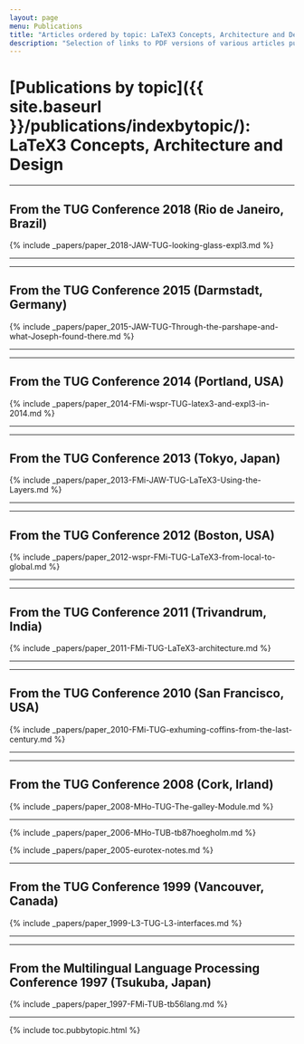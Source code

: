 ```yaml
---
layout: page
menu: Publications
title: "Articles ordered by topic: LaTeX3 Concepts, Architecture and Design"
description: "Selection of links to PDF versions of various articles published by the LaTeX3 project and links to videos of their conference presentations ordered by major topics."
---
```


# [Publications by topic]({{ site.baseurl }}/publications/indexbytopic/): LaTeX3 Concepts, Architecture and Design




<hr class="conference-start">

## From the TUG Conference 2018 (Rio de Janeiro, Brazil)
{% include _papers/paper_2018-JAW-TUG-looking-glass-expl3.md %}

<hr class="conference-end">




<hr class="conference-start">

## From the TUG Conference  2015 (Darmstadt, Germany)

{% include _papers/paper_2015-JAW-TUG-Through-the-parshape-and-what-Joseph-found-there.md %}

<hr class="conference-end">


<hr class="conference-start">

## From the TUG Conference 2014 (Portland, USA)

{% include _papers/paper_2014-FMi-wspr-TUG-latex3-and-expl3-in-2014.md %}

<hr class="conference-end">




<hr class="conference-start">

## From the TUG Conference 2013  (Tokyo, Japan)

{% include _papers/paper_2013-FMi-JAW-TUG-LaTeX3-Using-the-Layers.md %}

<hr class="conference-end">



<hr class="conference-start">

## From the TUG Conference 2012 (Boston, USA)

{% include _papers/paper_2012-wspr-FMi-TUG-LaTeX3-from-local-to-global.md %}

<hr class="conference-end">





<hr class="conference-start">

## From the TUG Conference 2011 (Trivandrum, India)

{% include _papers/paper_2011-FMi-TUG-LaTeX3-architecture.md %}

<hr class="conference-end">




<hr class="conference-start">

## From the TUG Conference 2010 (San Francisco, USA)

{% include _papers/paper_2010-FMi-TUG-exhuming-coffins-from-the-last-century.md %}

<hr class="conference-end">



<hr class="conference-start">

## From the TUG Conference 2008 (Cork, Irland)

{% include _papers/paper_2008-MHo-TUG-The-galley-Module.md %}

<hr class="conference-end">



{% include _papers/paper_2006-MHo-TUB-tb87hoegholm.md %}

{% include _papers/paper_2005-eurotex-notes.md %}



<hr class="conference-start">

## From the TUG Conference 1999 (Vancouver, Canada)

{% include _papers/paper_1999-L3-TUG-L3-interfaces.md %}

<hr class="conference-end">


<hr class="conference-start">

## From the Multilingual Language Processing Conference 1997 (Tsukuba, Japan)

{% include _papers/paper_1997-FMi-TUB-tb56lang.md %}

<hr class="conference-end">



<div class="row">{% include toc.pubbytopic.html %}</div>
<div id="div_vgwpixel"></div>

